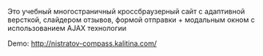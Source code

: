 Это учебный многостраничный кроссбраузерный сайт с адаптивной версткой, слайдером отзывов, 
формой отправки + модальным окном с использованием AJAX технологии

Demo: http://nistratov-compass.kalitina.com/
